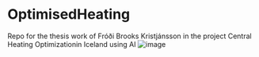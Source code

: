 # OptimisedHeating
Repo for the thesis work of Fróði Brooks Kristjánsson in the project Central Heating Optimizationin Iceland using AI
![image](https://github.com/user-attachments/assets/270b7867-a5b5-4c4b-8ceb-7b5c9d4a350b)
